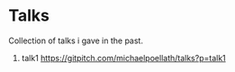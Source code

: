 # Talks
Collection of talks i gave in the past.

1. talk1 https://gitpitch.com/michaelpoellath/talks?p=talk1
